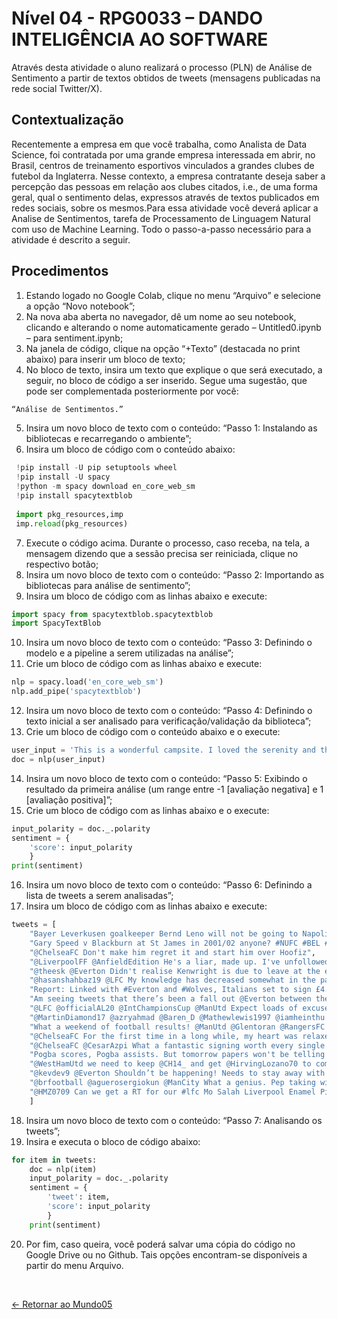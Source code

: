 # Nível 04 - RPG0033 – DANDO INTELIGÊNCIA AO SOFTWARE 

Através desta atividade o aluno realizará o processo (PLN) de Análise de Sentimento a partir de textos obtidos de tweets (mensagens publicadas na rede social Twitter/X).

## Contextualização

Recentemente a empresa em que você trabalha, como Analista de Data Science, foi contratada por uma grande empresa interessada em abrir, no Brasil, centros de treinamento esportivos vinculados a grandes clubes de futebol da Inglaterra. Nesse contexto, a empresa contratante deseja saber a percepção das pessoas em relação aos clubes citados, i.e., de uma forma geral, qual o sentimento delas, expressos através de textos publicados em redes sociais, sobre os mesmos.Para essa atividade você deverá aplicar a Analise de Sentimentos, tarefa de Processamento de Linguagem Natural com uso de Machine Learning. Todo o passo-a-passo necessário para a atividade é descrito a seguir.

## Procedimentos

1. Estando logado no Google Colab, clique no menu “Arquivo” e selecione a opção “Novo notebook”;
2. Na nova aba aberta no navegador, dê um nome ao seu notebook, clicando e alterando o nome automaticamente gerado – Untitled0.ipynb – para sentiment.ipynb;
3. Na janela de código, clique na opção “+Texto” (destacada no print abaixo) para inserir um bloco de texto;
4. No bloco de texto, insira um texto que explique o que será executado, a seguir, no bloco de código a ser inserido. Segue uma sugestão, que pode ser complementada posteriormente por você: 

```python
“Análise de Sentimentos.”
```

5. Insira um novo bloco de texto com o conteúdo: 
    “Passo 1: Instalando as bibliotecas e recarregando o ambiente”;
6. Insira um bloco de código com o conteúdo abaixo:

```python
 !pip install -U pip setuptools wheel
 !pip install -U spacy
 !python -m spacy download en_core_web_sm
 !pip install spacytextblob
 
 import pkg_resources,imp
 imp.reload(pkg_resources) 
```

7. Execute o código acima. Durante o processo, caso receba, na tela, a mensagem dizendo que a sessão precisa ser reiniciada, clique no respectivo botão;
8. Insira um novo bloco de texto com o conteúdo: 
    “Passo 2: Importando as bibliotecas para análise de sentimento”;
9. Insira um bloco de código com as linhas abaixo e execute: 

```python
import spacy from spacytextblob.spacytextblob 
import SpacyTextBlob 
```

10. Insira um novo bloco de texto com o conteúdo: 
    “Passo 3: Definindo o modelo e a pipeline a serem utilizadas na análise”;
11. Crie um bloco de código com as linhas abaixo e execute: 

```python
nlp = spacy.load('en_core_web_sm')
nlp.add_pipe('spacytextblob') 
```

12. Insira um novo bloco de texto com o conteúdo: 
    “Passo 4: Definindo o texto inicial a ser analisado para verificação/validação da biblioteca”;
13. Crie um bloco de código com o conteúdo abaixo e o execute:

```python
user_input = 'This is a wonderful campsite. I loved the serenity and the birds chirping in the morning.'
doc = nlp(user_input) 
```

14. Insira um novo bloco de texto com o conteúdo: 
    “Passo 5: Exibindo o resultado da primeira análise (um range entre -1 [avaliação negativa] e 1 [avaliação positiva]”;
15. Crie um bloco de código com as linhas abaixo e o execute: 

```python
input_polarity = doc._.polarity
sentiment = { 
	'score': input_polarity
	}
print(sentiment) 
```

16. Insira um novo bloco de texto com o conteúdo: 
    “Passo 6: Definindo a lista de tweets a serem
analisadas”; 
17. Insira um bloco de código com as linhas abaixo e execute: 

```python
tweets = [ 
	"Bayer Leverkusen goalkeeper Bernd Leno will not be going to Napoli. His agent Uli Ferber to Bild: I can confirm that there were negotiations with Napoli, which we have broken off. Napoli is not an option. Atletico Madrid and Arsenal are the other strong rumours. #B04 #AFC",
	"Gary Speed v Blackburn at St James in 2001/02 anyone? #NUFC #BEL #JAP #WorldCup",
	"@ChelseaFC Don't make him regret it and start him over Hoofiz",
	"@LiverpoolFF @AnfieldEdition He's a liar, made up. I've unfollowed him as loads of others have. Pure blagger. #LFC",
	"@theesk @Everton Didn't realise Kenwright is due to leave at the end of the month. In all seriousness could you see him being interested in us?", 
	"@hasanshahbaz19 @LFC My knowledge has decreased somewhat in the past few seasons",
	"Report: Linked with #Everton and #Wolves, Italians set to sign £4.5m-rated winger",
	"Am seeing tweets that there’s been a fall out @Everton between the money men... I’m presuming it’s just a quiet news day or some kopite with nothing better to do! @ALANMYERSMEDIA",
	"@LFC @officialAL20 @IntChampionsCup @ManUtd Expect loads of excuses after tonight’s game",
	"@MartinDiamond17 @azryahmad @Baren_D @Mathewlewis1997 @iamheinthu @DiMarzio @Alissonbecker @LFC @SkySportsNews @SkySport @OfficialASRoma I’m just fine I have your fanbase angry over stating facts should ask them hun. Xo",
	"What a weekend of football results! @ManUtd @Glentoran @RangersFC &amp; Hearts ????",
	"@ChelseaFC For the first time in a long while, my heart was relaxed while watching Chelsea. Really enjoyed it today. Come on, CHELSEA!!!",
	"@ChelseaFC @CesarAzpi What a fantastic signing worth every single penny ??",
	"Pogba scores, Pogba assists. But tomorrow papers won't be telling you this, instead they will tell you how he'll end up at Juve because he's unhappy, frustrated, have grudges with Mourinho and so on and so forth #mufc",
	"@WestHamUtd we need to keep @CH14_ and get @HirvingLozano70 to compliment",
	"@kevdev9 @Everton Shouldn’t be happening! Needs to stay away with his venomous attitude until he is sold!",
	"@brfootball @aguerosergiokun @ManCity What a genius. Pep taking winning mentality with him, conquering league after league. Baller",
	"@HMZ0709 Can we get a RT for our #lfc Mo Salah Liverpool Enamel Pin Badge"
	] 
```

18. Insira um novo bloco de texto com o conteúdo: 
    “Passo 7: Analisando os tweets”;
19. Insira e executa o bloco de código abaixo:

```python
for item in tweets: 
	doc = nlp(item) 
	input_polarity = doc._.polarity 
	sentiment = { 
		'tweet': item, 
		'score': input_polarity 
		} 
	print(sentiment) 
```

20. Por fim, caso queira, você poderá salvar uma cópia do código no Google Drive ou no Github. Tais opções encontram-se disponíveis a partir do menu Arquivo. 

<br>
  
[<- Retornar ao Mundo05](https://github.com/GilvanPOliveira/FullStack/tree/main/Mundo05)

